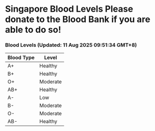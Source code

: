 Singapore Blood Levels
 Please donate to the Blood Bank if you are able to do so!
================================================================================================================================

### Blood Levels (Updated: 11 Aug 2025 09:51:34 GMT+8)
| Blood Type | Level     |
|------------|-----------|
| A+     | Healthy |
| B+     | Healthy |
| O+     | Moderate |
| AB+     | Healthy |
| A-     | Low |
| B-     | Moderate |
| O-     | Moderate |
| AB-     | Healthy |
